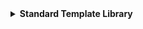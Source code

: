 <details>
  <summary><strong> Standard Template Library </strong></summary>




<details>
  <summary><strong> Giới thiệu </strong></summary>

Standard Template Library (STL) là một tập hợp các thư viện thiết kế để hỗ trợ lập trình tổng quát (generic programming).

STL C++ cung cấp một tập hợp các **template classes** và **functions** để thực hiện nhiều loại **cấu trúc dữ liệu** và các **thuật toán phổ biến**.

STL đã trở thành một phần quan trọng của ngôn ngữ C++ và làm cho việc lập trình trở nên mạnh mẽ, linh hoạt và hiệu quả.

Một số thành phần chính của STL:
+  Containers (Cấu trúc dữ liệu)
+  Iterators (Bộ lặp)
+  Algorithms (Thuật toán)
+  Functors & Lambda

</details>



<details>
  <summary><strong> Container </strong></summary>

Một container là một cấu trúc dữ liệu chứa nhiều phần tử theo một cách cụ thể.

STL cung cấp một số container tiêu biểu giúp lưu trữ và quản lý dữ liệu như:

+  vector
+  list
+  map
+  array
+  stack
+  queue
+  deque


<details>
  <summary><strong> vector </strong></summary>

`std::vector` là một mảng động (dynamic array) trong C++. Nó tự động quản lý bộ nhớ, có thể tăng kích thước khi thêm phần tử mới, và cho phép truy cập ngẫu nhiên như mảng thông thường.

Một số method của vector:
+  `at()`: truy cập để đọc hoặc thay đổi giá trị phần tử của vector.
+  `size()`: trả về kích thước của vector.
+  `resize()`: thay đổi kích thước của vector.
+  `begin()`: trả về một iterator trỏ đến địa chỉ phần tử đầu tiên của vector.
+  `end()`: trả về một iterator trỏ đến địa chỉ sau phần tử cuối cùng của vector.
+  `push_back()`: thêm phần tử vào vị trí cuối của vector.
+  `pop_back()`: xóa phần tử ở vị trí cuối của vector.
+  `insert()`: thêm phần tử vào vị trí bất kỳ.
+  `erase()`: xóa phần tử ở vị trí bất kỳ hoặc xóa các phần tử trong phạm vi được chỉ định.
+  `clear()`: xóa toàn bộ phần tử của vector.

Cú pháp khai báo:
```cpp
vector<data_type> name;  // vector rỗng

vector<data_type> name(size);  // size là số lượng phần tử khởi tạo và giá trị khởi tạo mặc định là 0

vector<data_type> name(size, value);  // value: giá trị khởi tạo cho các phần tử các phần tử sẽ đều có giá trị là value

vector<data_type> name = {1, 2, 3, 4, 5};  // gán sẵn cho các phần tử giá trị riêng tương ứng
```

Chúng ta còn có cách duyệt các phần tử trong vector như sau:
+ Cách 1: Duyệt phần tử bằng cách lặp theo số lượng các phần tử của vector.
```cpp
    for (int i = 0; i < v.size(); ++i)
        cout << v[i] << " ";
```
+ Cách 2: Đối với **C++11** trở đi có thể sử dụng **range-based for loop** tức là cho phép duyệt qua từng phần tử của container (như `vector`, `array`, `map`, …) một cách gọn gàng hơn, không cần viết chỉ số dài dòng nữa.
```cpp
    for (int x : v)   // range-based for loop - C++11
        cout << x << " ";
``` 
+ Cách 3: Duyệt bằng con trỏ bắt đầu bằng trỏ từ phần tử đầu tiên và duyệt đến khi trỏ ngay sau phần tử cuối cùng của `vector`.
```cpp
    for (auto it = v.begin(); it != v.end(); ++it)
        cout << *it << " ";
```

Code kết hợp để xem cách hoạt động:
```cpp
#include <iostream>
#include <vector>
using namespace std;


int main()
{  

vector<int> v1;  // vector rỗng


vector<int> v2(5);  // size là số lượng phần tử khởi tạo và giá trị khởi tạo mặc định là 0
for (int x : v2)   // range-based for loop - C++11
    cout << x << " ";
cout << endl;


vector<int> v3(5, 17);  // value: giá trị khởi tạo cho các phần tử
for (auto it = v3.begin(); it != v3.end(); ++it)
    cout << *it << " ";
cout << endl;


vector<int> v4 = {1, 2, 3, 4, 5};
for (int i = 0; i < v4.size(); ++i)
    cout << v4[i] << " ";
cout << endl;
}
```
Kết quả:
```
0 0 0 0 0 
17 17 17 17 17
1 2 3 4 5
```

</details> 




<details>
  <summary><strong> list </strong></summary>

List là một container trong STL của C++, triển khai dưới dạng danh sách liên kết hai chiều.

Một số đặc điểm quan trọng của list:

+  Truy cập tuần tự: Truy cập các phần tử của list chỉ có thể thực hiện tuần tự, không hỗ trợ truy cập ngẫu nhiên.
+  Hiệu suất chèn và xóa: Chèn và xóa ở bất kỳ vị trí nào trong danh sách có hiệu suất tốt hơn so với vector. Điều này đặc biệt đúng khi thêm/xóa ở giữa danh sách.

<img width="739" height="176" alt="image" src="https://github.com/user-attachments/assets/1363f9ae-eec8-4ec0-a4de-e51759883133" />

Single Linked List: **duyệt 1 chiều** (từ node đầu → node cuối)

Doubly Linked List: 
+  duyệt xuôi: từ node đầu → node cuối: con trỏ **next**
+  duyệt ngược: từ node cuối → node đầu: con trỏ **prev**

Một số method của list:
+  `push_back()`: thêm node cuối list
+  `push_front()`: thêm node đầu list
+  `insert()`: thêm node vị trí bất kỳ
+  `pop_back()`: xóa node cuối list
+  `pop_front()`: xóa node đầu list
+  `erase()`: xóa node bất kỳ của list
+  `size()`: trả về kích thước của list
+  `begin()`: địa chỉ node đầu tiên
+  `end()`: sau địa chỉ node cuối cùng

</details> 








</details>








</details>
